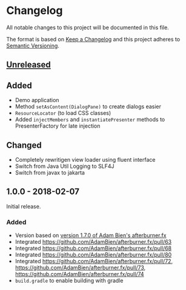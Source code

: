 # Changelog

All notable changes to this project will be documented in this file.

The format is based on [Keep a Changelog](http://keepachangelog.com/en/1.0.0/)
and this project adheres to [Semantic Versioning](http://semver.org/spec/v2.0.0.html).

## [Unreleased]

## Added

- Demo application
- Method `setAsContent(DialogPane)` to create dialogs easier
- `ResourceLocator` (to load CSS classes)
- Added `injectMembers` and `instantiatePresenter` methods to PresenterFactory for late injection 

## Changed

- Completely rewritigen view loader using fluent interface
- Switch from Java Util Logging to SLF4J
- Switch from javax to jakarta

## 1.0.0 - 2018-02-07

Initial release.

### Added

- Version based on [version 1.7.0 of Adam Bien's afterburner.fx](https://github.com/AdamBien/afterburner.fx)
- Integrated https://github.com/AdamBien/afterburner.fx/pull/63
- Integrated https://github.com/AdamBien/afterburner.fx/pull/68
- Integrated https://github.com/AdamBien/afterburner.fx/pull/80
- Integrated https://github.com/AdamBien/afterburner.fx/pull/72, https://github.com/AdamBien/afterburner.fx/pull/73, https://github.com/AdamBien/afterburner.fx/pull/74
- `build.gradle` to enable building with gradle

[Unreleased]: https://github.com/JabRef/afterburner.fx/compare/1.0.0...HEAD
